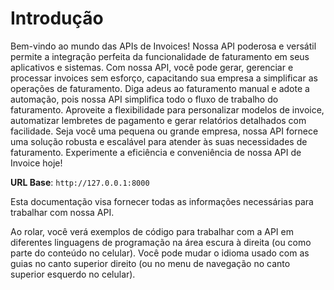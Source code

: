 # Introdução

Bem-vindo ao mundo das APIs de Invoices! Nossa API poderosa e versátil permite a integração perfeita da funcionalidade de faturamento em seus aplicativos e sistemas. Com nossa API, você pode gerar, gerenciar e processar invoices sem esforço, capacitando sua empresa a simplificar as operações de faturamento. Diga adeus ao faturamento manual e adote a automação, pois nossa API simplifica todo o fluxo de trabalho do faturamento. Aproveite a flexibilidade para personalizar modelos de invoice, automatizar lembretes de pagamento e gerar relatórios detalhados com facilidade. Seja você uma pequena ou grande empresa, nossa API fornece uma solução robusta e escalável para atender às suas necessidades de faturamento. Experimente a eficiência e conveniência de nossa API de Invoice hoje!

<aside>
    <strong>URL Base</strong>: <code>http://127.0.0.1:8000</code>
</aside>

Esta documentação visa fornecer todas as informações necessárias para trabalhar com nossa API.

<aside>Ao rolar, você verá exemplos de código para trabalhar com a API em diferentes linguagens de programação na área escura à direita (ou como parte do conteúdo no celular).
Você pode mudar o idioma usado com as guias no canto superior direito (ou no menu de navegação no canto superior esquerdo no celular).</aside>

